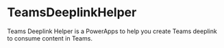 # TeamsDeeplinkHelper
Teams Deeplink Helper is a PowerApps to help you create Teams deeplink to consume content in Teams.
